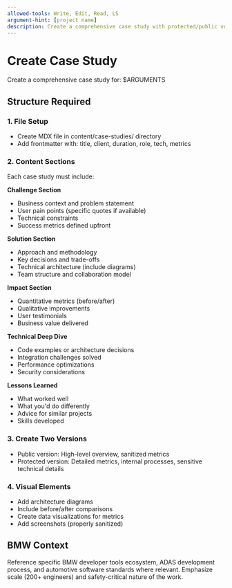 ```yaml
---
allowed-tools: Write, Edit, Read, LS
argument-hint: [project name]
description: Create a comprehensive case study with protected/public versions
---
```


# Create Case Study

Create a comprehensive case study for: $ARGUMENTS

## Structure Required

### 1. File Setup

- Create MDX file in content/case-studies/ directory
- Add frontmatter with: title, client, duration, role, tech, metrics

### 2. Content Sections

Each case study must include:

**Challenge Section**

- Business context and problem statement
- User pain points (specific quotes if available)
- Technical constraints
- Success metrics defined upfront

**Solution Section**

- Approach and methodology
- Key decisions and trade-offs
- Technical architecture (include diagrams)
- Team structure and collaboration model

**Impact Section**

- Quantitative metrics (before/after)
- Qualitative improvements
- User testimonials
- Business value delivered

**Technical Deep Dive**

- Code examples or architecture decisions
- Integration challenges solved
- Performance optimizations
- Security considerations

**Lessons Learned**

- What worked well
- What you'd do differently
- Advice for similar projects
- Skills developed

### 3. Create Two Versions

- Public version: High-level overview, sanitized metrics
- Protected version: Detailed metrics, internal processes, sensitive technical details

### 4. Visual Elements

- Add architecture diagrams
- Include before/after comparisons
- Create data visualizations for metrics
- Add screenshots (properly sanitized)

## BMW Context

Reference specific BMW developer tools ecosystem, ADAS development process, and automotive software standards where relevant. Emphasize scale (200+ engineers) and safety-critical nature of the work.
